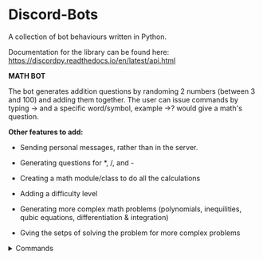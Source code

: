 # Discord-Bots
A collection of bot behaviours written in Python.

Documentation for the library can be found here: 
https://discordpy.readthedocs.io/en/latest/api.html

**MATH BOT**

The bot generates addition questions by randoming 2 numbers (between 3 and 100) and adding them together. The user can issue commands by typing -> and a specific word/symbol, example ->? would give a math's question.


**Other features to add:**

- Sending personal messages, rather than in the server. 

- Generating questions for *, /, and -

- Creating a math module/class to do all the calculations

- Adding a difficulty level

- Generating more complex math problems (polynomials, inequilities, qubic equations, differentiation & integration)

- Gving the setps of solving the problem for more complex problems



<details><summary>Commands</summary>
<hr>
  
  - **Gives a math question:** ->?
  
  - **Checks if 'number' is the answer:** -> (followed by a number)
  
  - **Gives the answer:** ->=
  
  - **Gives a list of all the available commands for the bot:** ->help
</hr>
